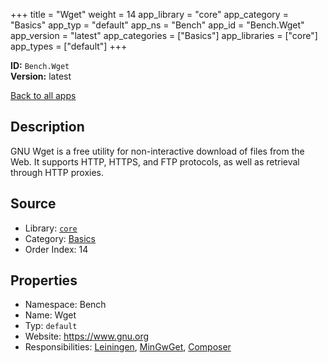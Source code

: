 ﻿+++
title = "Wget"
weight = 14
app_library = "core"
app_category = "Basics"
app_typ = "default"
app_ns = "Bench"
app_id = "Bench.Wget"
app_version = "latest"
app_categories = ["Basics"]
app_libraries = ["core"]
app_types = ["default"]
+++

**ID:** `Bench.Wget`  
**Version:** latest  
<!--more-->

[Back to all apps](/apps/)

## Description
GNU Wget is a free utility for non-interactive download of files from the Web.
It supports HTTP, HTTPS, and FTP protocols, as well as retrieval through HTTP proxies.

## Source

* Library: [`core`](/app_libraries/core)
* Category: [Basics](/app_categories/basics)
* Order Index: 14

## Properties

* Namespace: Bench
* Name: Wget
* Typ: `default`
* Website: <https://www.gnu.org>
* Responsibilities: [Leiningen](/apps/Bench.Leiningen), [MinGwGet](/apps/Bench.MinGwGet), [Composer](/apps/Bench.Composer)

